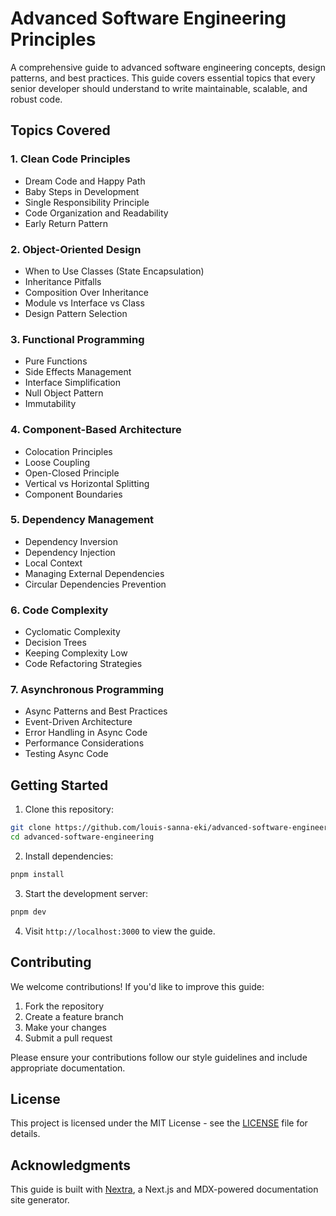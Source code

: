 # Advanced Software Engineering Principles

A comprehensive guide to advanced software engineering concepts, design patterns, and best practices. This guide covers essential topics that every senior developer should understand to write maintainable, scalable, and robust code.

## Topics Covered

### 1. Clean Code Principles
- Dream Code and Happy Path
- Baby Steps in Development
- Single Responsibility Principle
- Code Organization and Readability
- Early Return Pattern

### 2. Object-Oriented Design
- When to Use Classes (State Encapsulation)
- Inheritance Pitfalls
- Composition Over Inheritance
- Module vs Interface vs Class
- Design Pattern Selection

### 3. Functional Programming
- Pure Functions
- Side Effects Management
- Interface Simplification
- Null Object Pattern
- Immutability

### 4. Component-Based Architecture
- Colocation Principles
- Loose Coupling
- Open-Closed Principle
- Vertical vs Horizontal Splitting
- Component Boundaries

### 5. Dependency Management
- Dependency Inversion
- Dependency Injection
- Local Context
- Managing External Dependencies
- Circular Dependencies Prevention

### 6. Code Complexity
- Cyclomatic Complexity
- Decision Trees
- Keeping Complexity Low
- Code Refactoring Strategies

### 7. Asynchronous Programming
- Async Patterns and Best Practices
- Event-Driven Architecture
- Error Handling in Async Code
- Performance Considerations
- Testing Async Code

## Getting Started

1. Clone this repository:
```bash
git clone https://github.com/louis-sanna-eki/advanced-software-engineering.git
cd advanced-software-engineering
```

2. Install dependencies:
```bash
pnpm install
```

3. Start the development server:
```bash
pnpm dev
```

4. Visit `http://localhost:3000` to view the guide.

## Contributing

We welcome contributions! If you'd like to improve this guide:

1. Fork the repository
2. Create a feature branch
3. Make your changes
4. Submit a pull request

Please ensure your contributions follow our style guidelines and include appropriate documentation.

## License

This project is licensed under the MIT License - see the [LICENSE](LICENSE) file for details.

## Acknowledgments

This guide is built with [Nextra](https://nextra.site), a Next.js and MDX-powered documentation site generator.
